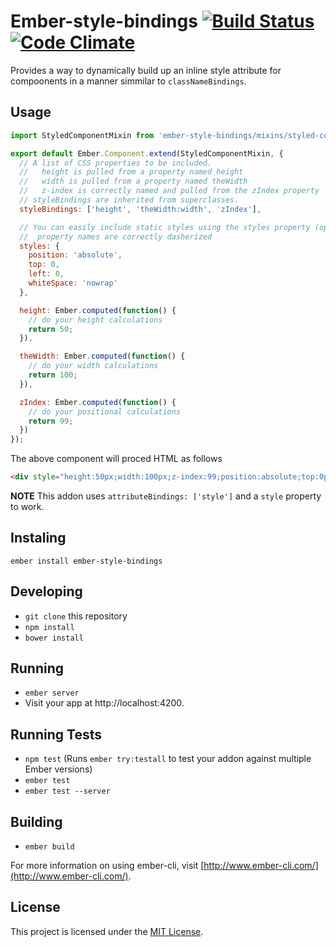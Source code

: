 # Ember-style-bindings [![Build Status](https://travis-ci.org/andrewtimberlake/ember-style-bindings.svg?branch=master)](https://travis-ci.org/andrewtimberlake/ember-style-bindings) [![Code Climate](https://codeclimate.com/github/andrewtimberlake/ember-style-bindings/badges/gpa.svg)](https://codeclimate.com/github/andrewtimberlake/ember-style-bindings)

Provides a way to dynamically build up an inline style attribute for compoonents in a manner simmilar to `classNameBindings`.

## Usage

```javascript
import StyledComponentMixin from 'ember-style-bindings/mixins/styled-component';

export default Ember.Component.extend(StyledComponentMixin, {
  // A list of CSS properties to be included.
  //   height is pulled from a property named height
  //   width is pulled from a property named theWidth
  //   z-index is correctly named and pulled from the zIndex property
  // styleBindings are inherited from superclasses.
  styleBindings: ['height', 'theWidth:width', 'zIndex'],

  // You can easily include static styles using the styles property (optional)
  //  property names are correctly dasherized
  styles: {
    position: 'absolute',
    top: 0,
    left: 0,
    whiteSpace: 'nowrap'
  },

  height: Ember.computed(function() {
    // do your height calculations
    return 50;
  }),

  theWidth: Ember.computed(function() {
    // do your width calculations
    return 100;
  }),

  zIndex: Ember.computed(function() {
    // do your positional calculations
    return 99;
  })
});
```

The above component will proced HTML as follows
```html
<div style="height:50px;width:100px;z-index:99;position:absolute;top:0px;left:0px;white-space:nowrap"></div>
```

**NOTE** This addon uses `attributeBindings: ['style']` and a `style` property to work.

## Instaling

`ember install ember-style-bindings`

## Developing

* `git clone` this repository
* `npm install`
* `bower install`

## Running

* `ember server`
* Visit your app at http://localhost:4200.

## Running Tests

* `npm test` (Runs `ember try:testall` to test your addon against multiple Ember versions)
* `ember test`
* `ember test --server`

## Building

* `ember build`

For more information on using ember-cli, visit [http://www.ember-cli.com/](http://www.ember-cli.com/).

## License

This project is licensed under the [MIT License](LICENSE.md).
